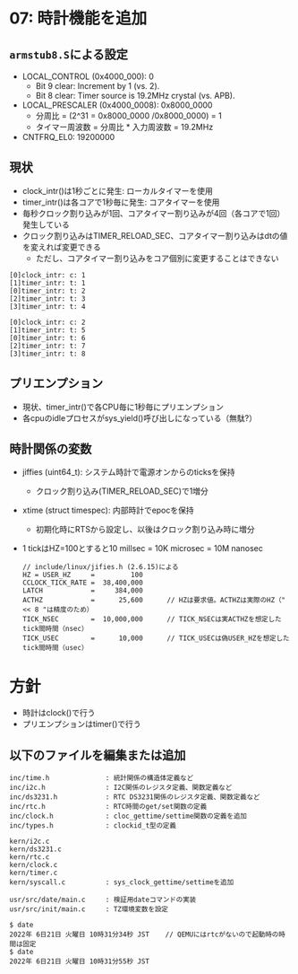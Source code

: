 # 07: 時計機能を追加

## `armstub8.S`による設定

- LOCAL_CONTROL (0x4000_000): 0
    * Bit 9 clear: Increment by 1 (vs. 2).
	* Bit 8 clear: Timer source is 19.2MHz crystal (vs. APB).
- LOCAL_PRESCALER (0x4000_0008): 0x8000_0000
    * 分周比 = (2^31 = 0x8000_0000 /0x8000_0000) = 1
    * タイマー周波数 = 分周比 * 入力周波数 = 19.2MHz
- CNTFRQ_EL0: 19200000

## 現状

- clock_intr()は1秒ごとに発生: ローカルタイマーを使用
- timer_intr()は各コアで1秒毎に発生: コアタイマーを使用
- 毎秒クロック割り込みが1回、コアタイマー割り込みが4回（各コアで1回）発生している
- クロック割り込みはTIMER_RELOAD_SEC、コアタイマー割り込みはdtの値を変えれば変更できる
  - ただし、コアタイマー割り込みをコア個別に変更することはできない

```
[0]clock_intr: c: 1
[1]timer_intr: t: 1
[0]timer_intr: t: 2
[2]timer_intr: t: 3
[3]timer_intr: t: 4

[0]clock_intr: c: 2
[1]timer_intr: t: 5
[0]timer_intr: t: 6
[2]timer_intr: t: 7
[3]timer_intr: t: 8
```

## プリエンプション

- 現状、timer_intr()で各CPU毎に1秒毎にプリエンプション
- 各cpuのidleプロセスがsys_yield()呼び出しになっている（無駄?）

## 時計関係の変数

- jiffies (uint64_t): システム時計で電源オンからのticksを保持
    - クロック割り込み(TIMER_RELOAD_SEC)で1増分
- xtime (struct timespec): 内部時計でepocを保持
    - 初期化時にRTSから設定し、以後はクロック割り込み時に増分

- 1 tickはHZ=100とすると10 millsec = 10K microsec = 10M nanosec

  ```
  // include/linux/jifies.h (2.6.15)による
  HZ = USER_HZ     =         100
  CCLOCK_TICK_RATE =  38,400,000
  LATCH            =     384,000
  ACTHZ            =      25,600      // HZは要求値。ACTHZは実際のHZ（"<< 8 "は精度のため）
  TICK_NSEC        =  10,000,000      // TICK_NSECは実ACTHZを想定したtick間時間（nsec）
  TICK_USEC        =      10,000      // TICK_USECは偽USER_HZを想定したtick間時間（usec）
  ```

# 方針

- 時計はclock()で行う
- プリエンプションはtimer()で行う

## 以下のファイルを編集または追加

```
inc/time.h              : 統計関係の構造体定義など
inc/i2c.h               : I2C関係のレジスタ定義、関数定義など
inc/ds3231.h            : RTC DS3231関係のレジスタ定義、関数定義など
inc/rtc.h               : RTC時間のget/set関数の定義
inc/clock.h             : cloc_gettime/settime関数の定義を追加
inc/types.h             : clockid_t型の定義

kern/i2c.c
kern/ds3231.c
kern/rtc.c
kern/clock.c
kern/timer.c
kern/syscall.c          : sys_clock_gettime/settimeを追加

usr/src/date/main.c     : 検証用dateコマンドの実装
usr/src/init/main.c     : TZ環境変数を設定
```


```
$ date
2022年 6日21日 火曜日 10時31分34秒 JST    // QEMUにはrtcがないので起動時の時間は固定
$ date
2022年 6日21日 火曜日 10時31分55秒 JST
```

